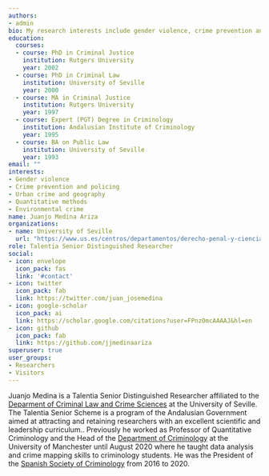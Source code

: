 ```yaml
---
authors:
- admin
bio: My research interests include gender violence, crime prevention and policing, urban crime and geography, quantitative methods, and environmental crime.
education:
  courses:
  - course: PhD in Criminal Justice
    institution: Rutgers University
    year: 2002
  - course: PhD in Criminal Law
    institution: University of Seville
    year: 2000
  - course: MA in Criminal Justice
    institution: Rutgers University
    year: 1997
  - course: Expert (PGT) Degree in Criminology
    institution: Andalusian Institute of Criminology
    year: 1995
  - course: BA on Public Law
    institution: University of Seville
    year: 1993
email: ""
interests:
- Gender violence
- Crime prevention and policing
- Urban crime and geography
- Quantitative methods
- Environmental crime
name: Juanjo Medina Ariza
organizations:
- name: University of Seville
  url: "https://www.us.es/centros/departamentos/derecho-penal-y-ciencias-criminales"
role: Talentia Senior Distinguished Researcher
social:
- icon: envelope
  icon_pack: fas
  link: '#contact'
- icon: twitter
  icon_pack: fab
  link: https://twitter.com/juan_josemedina
- icon: google-scholar
  icon_pack: ai
  link: https://scholar.google.com/citations?user=FPnzOmcAAAAJ&hl=en
- icon: github
  icon_pack: fab
  link: https://github.com/jjmedinaariza
superuser: true
user_groups:
- Researchers
- Visitors
---
```


Juanjo Medina is a Talentia Senior Distinguished Researcher affiliated to the [Deparment of Criminal Law and Crime Sciences](https://www.us.es/centros/departamentos/derecho-penal-y-ciencias-criminales) at the University of Seville. The Talentia Senior Scheme is a program of the Andalusian Government  aimed at attracting and retaining researchers with an excellent scientific and leadership curriculum.. Previously he worked as Professor of Quantitative Criminology and the Head of the [Department of Criminology](https://www.socialsciences.manchester.ac.uk/criminology/) at the University of Manchester until August 2020 where he taught data analysis and crime mapping skills to criminology students. He was the President of the [Spanish Society of Criminology](https://criminologia.net/) from 2016 to 2020. 

